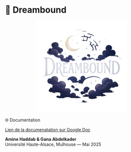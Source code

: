 # 🌙 Dreambound
<p align="center">
  <img src="public/images/logo.png" alt="Dreambound Logo" width="300"/>
</p>

🌐 Documentation

[Lien de la documenatation sur Google Doc]( https://docs.google.com/document/d/19hUelwfgEz9e6lOScugZ3dI6ClFgxvcpmGNJMLa0nro/edit?usp=drive_link) 

**Amine Haddab & Gana Abdelkader**  
Université Haute-Alsace, Mulhouse — Mai 2025